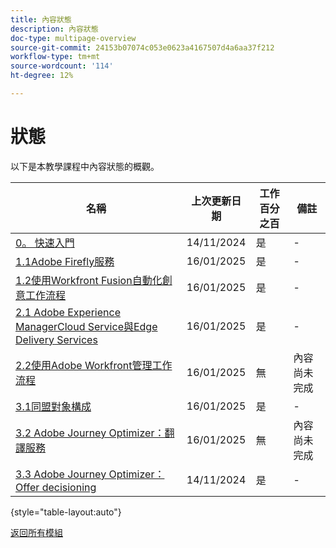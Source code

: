 ```yaml
---
title: 內容狀態
description: 內容狀態
doc-type: multipage-overview
source-git-commit: 24153b07074c053e0623a4167507d4a6aa37f212
workflow-type: tm+mt
source-wordcount: '114'
ht-degree: 12%

---
```


# 狀態

以下是本教學課程中內容狀態的概觀。

| 名稱 | 上次更新日期 | 工作百分之百 | 備註 |
| ---------------------- | ------------ | ------------ |------------ |
| [0。 快速入門](./modules/getting-started/gettingstarted/getting-started.md) | 14/11/2024 | 是 | - |
| [1.1Adobe Firefly服務](./modules/creative-cloud/module1.1/firefly-services.md) | 16/01/2025 | 是 | - |
| [1.2使用Workfront Fusion自動化創意工作流程](./modules/creative-cloud/module1.2/automation.md) | 16/01/2025 | 是 | - |
| [2.1 Adobe Experience ManagerCloud Service與Edge Delivery Services](./modules/csc/module2.1/aemcs.md) | 16/01/2025 | 是 | - |
| [2.2使用Adobe Workfront管理工作流程](./modules/csc/module2.2/workfront.md) | 16/01/2025 | 無 | 內容尚未完成 |
| [3.1同盟對象構成](./modules/uce/module3.1/fac.md) | 16/01/2025 | 是 | - |
| [3.2 Adobe Journey Optimizer：翻譯服務](./modules/uce/module3.2/ajotranslationsvcs.md) | 16/01/2025 | 無 | 內容尚未完成 |
| [3.3 Adobe Journey Optimizer：Offer decisioning](./modules/uce/module3.3/offer-decisioning.md) | 14/11/2024 | 是 | - |

{style="table-layout:auto"}

[返回所有模組](./overview.md)
